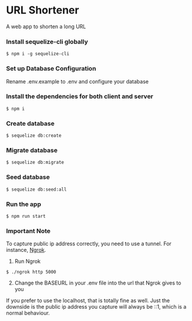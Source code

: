 # URL Shortener

A web app to shorten a long URL

### Install sequelize-cli globally

```
$ npm i -g sequelize-cli
```

### Set up Database Configuration

Rename .env.example to .env and configure your database

### Install the dependencies for both client and server

```
$ npm i

```

### Create database

```
$ sequelize db:create
```

### Migrate database

```
$ sequelize db:migrate
```

### Seed database

```
$ sequelize db:seed:all
```

### Run the app

```
$ npm run start

```

### Important Note

To capture public ip address correctly, you need to use a tunnel. For instance, [Ngrok](https://ngrok.com/).

1. Run Ngrok

```
$ ./ngrok http 5000

```

2. Change the BASEURL in your .env file into the url that Ngrok gives to you

If you prefer to use the localhost, that is totally fine as well. Just the downside is the public ip address you capture will always be ::1, which is a normal behaviour.
